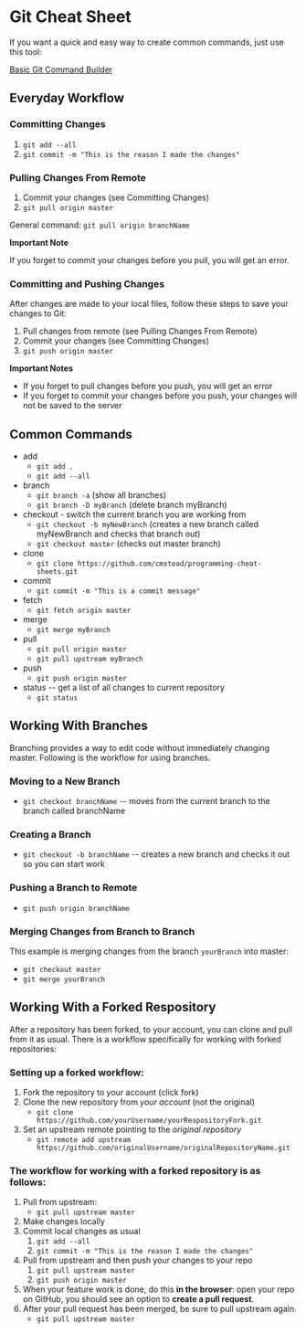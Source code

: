 # Git Cheat Sheet #

If you want a quick and easy way to create common commands, just use this tool:

[Basic Git Command Builder](../developer-tools/git-command-builder.html)

## Everyday Workflow ##

### Committing Changes ###

1. `git add --all`
2. `git commit -m "This is the reason I made the changes"`

### Pulling Changes From Remote ###

1. Commit your changes (see Committing Changes)
1. `git pull origin master`

General command: `git pull origin branchName`

**Important Note**

If you forget to commit your changes before you pull, you will get an error.

### Committing and Pushing Changes ###

After changes are made to your local files, follow these steps to save your changes to Git:

1. Pull changes from remote (see Pulling Changes From Remote)
2. Commit your changes (see Committing Changes)
3. `git push origin master`

**Important Notes**

- If you forget to pull changes before you push, you will get an error
- If you forget to commit your changes before you push, your changes will not be saved to the server

## Common Commands ##

- add
    - `git add .`
    - `git add --all`
- branch
    - `git branch -a` (show all branches)
    - `git branch -D myBranch` (delete branch myBranch)
- checkout - switch the current branch you are working from
    - `git checkout -b myNewBranch` (creates a new branch called myNewBranch and checks that branch out)
    - `git checkout master` (checks out master branch)
- clone
    - `git clone https://github.com/cmstead/programming-cheat-sheets.git`
- commit
    - `git commit -m "This is a commit message"`
- fetch
    - `git fetch origin master`
- merge
    - `git merge myBranch`
- pull
    - `git pull origin master`
    - `git pull upstream myBranch`
- push
    - `git push origin master`
- status -- get a list of all changes to current repository
    - `git status`

## Working With Branches ##

Branching provides a way to edit code without immediately changing master. Following is the workflow for using branches.

### Moving to a New Branch ###

- `git checkout branchName` -- moves from the current branch to the branch called branchName

### Creating a Branch ###

- `git checkout -b branchName` -- creates a new branch and checks it out so you can start work

### Pushing a Branch to Remote ###

- `git push origin branchName`

### Merging Changes from Branch to Branch ###

This example is merging changes from the branch `yourBranch` into master:

- `git checkout master`
- `git merge yourBranch`

## Working With a Forked Respository ##

After a repository has been forked, to your account, you can clone and pull from it as usual. There is a workflow specifically for working with forked repositories:

### Setting up a forked workflow: ###

1. Fork the repository to your account (click fork)
2. Clone the new repository from *your account* (not the original)
    - `git clone https://github.com/yourUsername/yourRespositoryFork.git`
3. Set an upstream remote pointing to the *original repository*
    - `git remote add upstream https://github.com/originalUsername/originalRepositoryName.git`

### The workflow for working with a forked repository is as follows: ###

1. Pull from upstream:
    - `git pull upstream master`
2. Make changes locally
3. Commit local changes as usual
    1. `git add --all`
    2. `git commit -m "This is the reason I made the changes"`
4. Pull from upstream and then push your changes to your repo
    1. `git pull upstream master`
    2. `git push origin master`
5. When your feature work is done, do this **in the browser**: open your repo on GitHub, you should see an option to **create a pull request**.
6. After your pull request has been merged, be sure to pull upstream again.
    - `git pull upstream master`
    